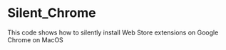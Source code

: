 # Silent_Chrome
This code shows how to silently install Web Store extensions on Google Chrome on MacOS
